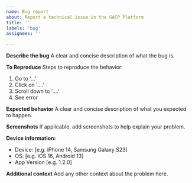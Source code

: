 ```yaml
---
name: Bug report
about: Report a technical issue in the GACP Platform
title: ''
labels: 'bug'
assignees: ''

---
```


**Describe the bug**
A clear and concise description of what the bug is.

**To Reproduce**
Steps to reproduce the behavior:
1. Go to '...'
2. Click on '....'
3. Scroll down to '....'
4. See error

**Expected behavior**
A clear and concise description of what you expected to happen.

**Screenshots**
If applicable, add screenshots to help explain your problem.

**Device information:**
 - Device: [e.g. iPhone 14, Samsung Galaxy S23]
 - OS: [e.g. iOS 16, Android 13]
 - App Version [e.g. 1.2.0]

**Additional context**
Add any other context about the problem here.